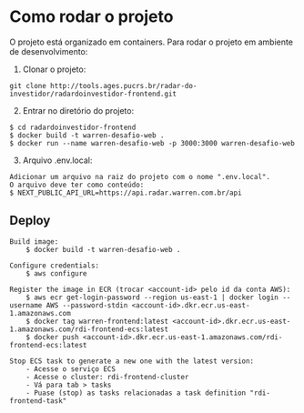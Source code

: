 # Como rodar o projeto

O projeto está organizado em containers. Para rodar o projeto em ambiente de desenvolvimento:

1. Clonar o projeto:

```
git clone http://tools.ages.pucrs.br/radar-do-investidor/radardoinvestidor-frontend.git
```

2. Entrar no diretório do projeto:

```
$ cd radardoinvestidor-frontend
$ docker build -t warren-desafio-web .
$ docker run --name warren-desafio-web -p 3000:3000 warren-desafio-web

```

3. Arquivo .env.local:

```
Adicionar um arquivo na raiz do projeto com o nome ".env.local".
O arquivo deve ter como conteúdo:
$ NEXT_PUBLIC_API_URL=https://api.radar.warren.com.br/api

```

## Deploy

```
Build image:
    $ docker build -t warren-desafio-web .

Configure credentials:
    $ aws configure

Register the image in ECR (trocar <account-id> pelo id da conta AWS):
    $ aws ecr get-login-password --region us-east-1 | docker login --username AWS --password-stdin <account-id>.dkr.ecr.us-east-1.amazonaws.com
    $ docker tag warren-frontend:latest <account-id>.dkr.ecr.us-east-1.amazonaws.com/rdi-frontend-ecs:latest
    $ docker push <account-id>.dkr.ecr.us-east-1.amazonaws.com/rdi-frontend-ecs:latest

Stop ECS task to generate a new one with the latest version:
    - Acesse o serviço ECS
    - Acesse o cluster: rdi-frontend-cluster
    - Vá para tab > tasks
    - Puase (stop) as tasks relacionadas a task definition "rdi-frontend-task"
```
